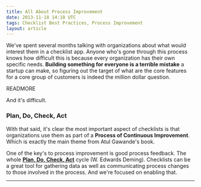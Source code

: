 ```yaml
---
title: All About Process Improvement
date: 2013-11-18 14:10 UTC
tags: Checklist Best Practices, Process Improvement
layout: article
---
```


We've spent several months talking with organizations about what would interest them in a checklist app.  Anyone who's gone through this process knows how difficult this is because every organization has their own specific needs.  <b>Building something for everyone is a terrible mistake</b> a startup can make, so figuring out the target of what are the core features for a core group of customers is indeed the million dollar question.

READMORE

And it's difficult.

### Plan, Do, Check, Act

With that said, it's clear the most important aspect of checklists is that organizations use them as part of a <b>Process of Continuous Improvement</b>.  Which is exactly the main theme from Atul Gawande's book.

One of the key's to process improvement is good process feedback.  The whole <b><a href="http://en.wikipedia.org/wiki/PDCA">Plan, Do, Check, Act</a></b> cycle (W. Edwards Deming).  Checklists can be a great tool for gathering data as well as communicating process changes to those involved in the process.  And we're focused on enabling that.

***
